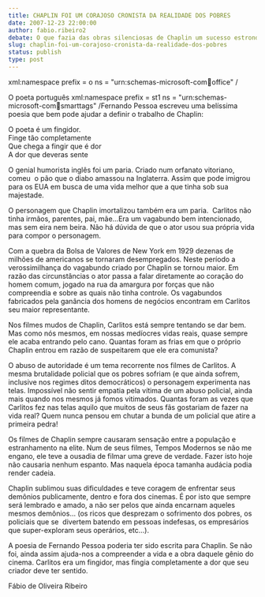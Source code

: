 ```yaml
---
title: CHAPLIN FOI UM CORAJOSO CRONISTA DA REALIDADE DOS POBRES
date: 2007-12-23 22:00:00
author: fabio.ribeiro2
debate: O que fazia das obras silenciosas de Chaplin um sucesso estrondoso?
slug: chaplin-foi-um-corajoso-cronista-da-realidade-dos-pobres
status: publish 
type: post
---
```


xml:namespace prefix = o ns = "urn:schemas-microsoft-com:office:office" / 


O poeta português xml:namespace prefix = st1 ns = "urn:schemas-microsoft-com:office:smarttags" /Fernando Pessoa escreveu uma belíssima poesia que bem pode ajudar a definir o trabalho de Chaplin:  
  
O poeta é um fingidor.  
Finge tão completamente  
Que chega a fingir que é dor  
A dor que deveras sente  
  
O genial humorista inglês foi um paria. Criado num orfanato vitoriano, comeu  o pão que o diabo amassou na Inglaterra. Assim que pode imigrou para os EUA em busca de uma vida melhor que a que tinha sob sua majestade.   
  
O personagem que Chaplin imortalizou também era um paria.  Carlitos não tinha irmãos, parentes, pai, mãe...Era um vagabundo bem intencionado, mas sem eira nem beira. Não há dúvida de que o ator usou sua própria vida para compor o personagem.   
  
Com a quebra da Bolsa de Valores de New York em 1929 dezenas de milhões de americanos se tornaram desempregados. Neste período a verossimilhança do vagabundo criado por Chaplin se tornou maior. Em razão das circunstâncias o ator passa a falar diretamente ao coração do homem comum, jogado na rua da amargura por forças que não compreendia e sobre as quais não tinha controle. Os vagabundos fabricados pela ganância dos homens de negócios encontram em Carlitos seu maior representante.   
  
Nos filmes mudos de Chaplin, Carlitos está sempre tentando se dar bem. Mas como nós mesmos, em nossas medíocres vidas reais, quase sempre ele acaba entrando pelo cano. Quantas foram as frias em que o próprio Chaplin entrou em razão de suspeitarem que ele era comunista?   
  
O abuso de autoridade é um tema recorrente nos filmes de Carlitos. A mesma brutalidade policial que os pobres sofriam (e que ainda sofrem, inclusive nos regimes ditos democráticos) o personagem experimenta nas telas. Impossível não sentir empatia pela vítima de um abuso policial, ainda mais quando nos mesmos já fomos vitimados. Quantas foram as vezes que Carlitos fez nas telas aquilo que muitos de seus fãs gostariam de fazer na vida real? Quem nunca pensou em chutar a bunda de um policial que atire a primeira pedra!  
  
Os filmes de Chaplin sempre causaram sensação entre a população e estranhamento na elite. Num de seus filmes, Tempos Modernos se não me engano, ele teve a ousadia de filmar uma greve de verdade. Fazer isto hoje não causaria nenhum espanto. Mas naquela época tamanha audácia podia render cadeia.


  
Chaplin sublimou suas dificuldades e teve coragem de enfrentar seus demônios publicamente, dentro e fora dos cinemas. É por isto que sempre será lembrado e amado, a não ser pelos que ainda encarnam aqueles mesmos demônios... (os ricos que desprezam o sofrimento dos pobres, os policiais que se  divertem batendo em pessoas indefesas, os empresários que super-exploram seus operários, etc...).  
  
A poesia de Fernando Pessoa poderia ter sido escrita para Chaplin. Se não foi, ainda assim ajuda-nos a compreender a vida e a obra daquele gênio do cinema. Carlitos era um fingidor, mas fingia completamente a dor que seu criador deve ter sentido.   
  
  



  
Fábio de Oliveira Ribeiro

  
  

